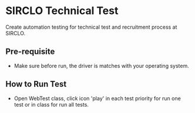 # SIRCLO Technical Test
Create automation testing for technical test and recruitment process at SIRCLO.

## Pre-requisite
- Make sure before run, the driver is matches with your operating system.

## How to Run Test
- Open WebTest class, click icon 'play' in each test priority for run one test or in class for run all tests.
